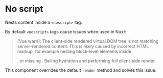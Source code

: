 # No script

Nests content inside a `<noscript>` tag.

By default `<noscript>` tags cause issues when used in Nuxt:

> [Vue warn]: The client-side rendered virtual DOM tree is not matching server-rendered content. This is likely caused by incorrect HTML markup, for example nesting block-level elements inside <p>, or missing <tbody>. Bailing hydration and performing full client-side render.

This component overrides the default `render` method and solves this issue.
